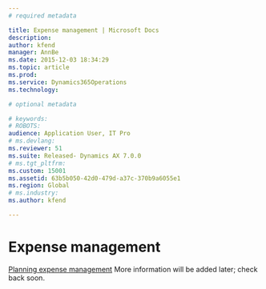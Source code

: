 ```yaml
---
# required metadata

title: Expense management | Microsoft Docs
description: 
author: kfend
manager: AnnBe
ms.date: 2015-12-03 18:34:29
ms.topic: article
ms.prod: 
ms.service: Dynamics365Operations
ms.technology: 

# optional metadata

# keywords: 
# ROBOTS: 
audience: Application User, IT Pro
# ms.devlang: 
ms.reviewer: 51
ms.suite: Released- Dynamics AX 7.0.0
# ms.tgt_pltfrm: 
ms.custom: 15001
ms.assetid: 63b5b050-42d0-479d-a37c-370b9a6055e1
ms.region: Global
# ms.industry: 
ms.author: kfend

---
```


# Expense management



[Planning expense management](https://docs.microsoft.com/en-us/dynamics365/operations/core/organization-administration/planning-expense-management) More information will be added later; check back soon.

